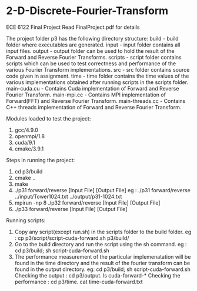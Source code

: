 # 2-D-Discrete-Fourier-Transform
ECE 6122 Final Project
Read FinalProject.pdf for details

The project folder p3 has the following directory structure:
build - build folder where executables are generated.
input - input folder contains all input files.
output - output folder can be used to hold the result of the Forward and Reverse Fourier Transforms.
scripts - script folder contains scripts which can be used to test correctness and performance of the various Fourier Transform implementations.
src - src folder contains source code given in assignment.
time - time folder contains the time values of the various implementations obtained after running scripts in the scripts folder.
main-cuda.cu - Contains Cuda implementation of Forward and Reverse Fourier Transform.
main-mpi.cc - Contains MPI implementation of Forward(FFT) and Reverse Fourier Transform.
main-threads.cc - Contains C++ threads implementation of Forward and Reverse Fourier Transform.

Modules loaded to test the project:
1. gcc/4.9.0
2. openmpi/1.8
3. cuda/9.1
4. cmake/3.9.1

Steps in running the project:
1. cd p3/build
2. cmake ..
3. make
4. ./p31 forward/reverse [Input File] [Output File]
eg : ./p31 forward/reverse ../input/Tower1024.txt ../output/p31-1024.txt 
5. mpirun -np 8 ./p32 forward/reverse [Input File] [Output File]
6. ./p33 forward/reverse [Input File] [Output File]

Running scripts:
1. Copy any script(except run.sh) in the scripts folder to the build folder.
eg : cp p3/script/script-cuda-forward.sh p3/build/
2. Go to the build directory and run the script using the sh command.
eg : cd p3/build; sh script-cuda-forward.sh
3. The performance measurement of the particular implemenatation will be found in the time directory and the result of the fourier transform 
can be found in the output directory.
eg: cd p3/build; sh script-cuda-forward.sh
Checking the output : cd p3/output. ls cuda-forward-*
Checking the performance : cd p3/time. cat time-cuda-forward.txt
